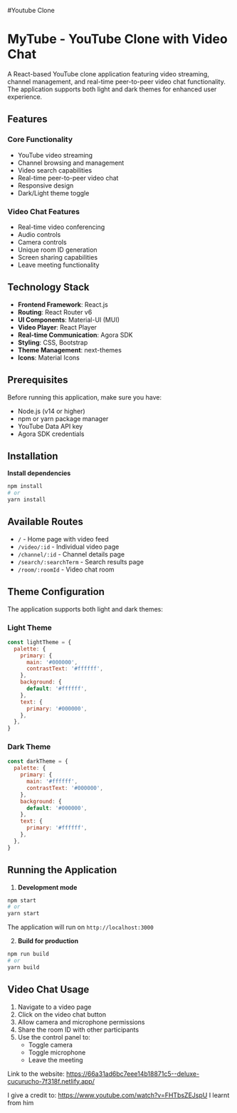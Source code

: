 #Youtube Clone 

# MyTube - YouTube Clone with Video Chat

A React-based YouTube clone application featuring video streaming, channel management, and real-time peer-to-peer video chat functionality. The application supports both light and dark themes for enhanced user experience.

## Features

### Core Functionality
- YouTube video streaming
- Channel browsing and management
- Video search capabilities
- Real-time peer-to-peer video chat
- Responsive design
- Dark/Light theme toggle

### Video Chat Features
- Real-time video conferencing
- Audio controls
- Camera controls
- Unique room ID generation
- Screen sharing capabilities
- Leave meeting functionality

## Technology Stack

- **Frontend Framework**: React.js
- **Routing**: React Router v6
- **UI Components**: Material-UI (MUI)
- **Video Player**: React Player
- **Real-time Communication**: Agora SDK
- **Styling**: CSS, Bootstrap
- **Theme Management**: next-themes
- **Icons**: Material Icons

## Prerequisites

Before running this application, make sure you have:
- Node.js (v14 or higher)
- npm or yarn package manager
- YouTube Data API key
- Agora SDK credentials

## Installation



**Install dependencies**
```bash
npm install
# or
yarn install
```


## Available Routes

- `/` - Home page with video feed
- `/video/:id` - Individual video page
- `/channel/:id` - Channel details page
- `/search/:searchTerm` - Search results page
- `/room/:roomId` - Video chat room

## Theme Configuration

The application supports both light and dark themes:

### Light Theme
```javascript
const lightTheme = {
  palette: {
    primary: {
      main: '#000000',
      contrastText: '#ffffff',
    },
    background: {
      default: '#ffffff',
    },
    text: {
      primary: '#000000',
    },
  },
}
```

### Dark Theme
```javascript
const darkTheme = {
  palette: {
    primary: {
      main: '#ffffff',
      contrastText: '#000000',
    },
    background: {
      default: '#000000',
    },
    text: {
      primary: '#ffffff',
    },
  },
}
```

## Running the Application

1. **Development mode**
```bash
npm start
# or
yarn start
```
The application will run on `http://localhost:3000`

2. **Build for production**
```bash
npm run build
# or
yarn build
```

## Video Chat Usage

1. Navigate to a video page
2. Click on the video chat button
3. Allow camera and microphone permissions
4. Share the room ID with other participants
5. Use the control panel to:
   - Toggle camera
   - Toggle microphone
   - Leave the meeting


Link to the website: https://66a31ad6bc7eee14b18871c5--deluxe-cucurucho-7f318f.netlify.app/

I give a credit to: https://www.youtube.com/watch?v=FHTbsZEJspU I learnt from him
